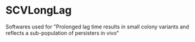 # SCVLongLag
Softwares used for "Prolonged lag time results in small colony variants and reflects a sub-population of persisters in vivo"
